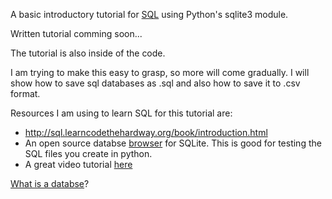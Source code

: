 A basic introductory tutorial for [SQL](http://www.w3schools.com/sql/) using Python's sqlite3 module.

Written tutorial comming soon...

The tutorial is also inside of the code.

I am trying to make this easy to grasp, so more will come gradually. 
I will show how to save sql databases as .sql and also how to save it to .csv format. 

Resources I am using to learn SQL for this tutorial are:
- http://sql.learncodethehardway.org/book/introduction.html
- An open source databse [browser](http://sqlitebrowser.org) for SQLite. This is good for testing the SQL files you create in python.
- A great video tutorial [here](https://www.youtube.com/watch?v=f00OmNGwgZs)

[What is a databse](https://github.com/TutorialDoctor/Software_Development/blob/master/More-Info/Database%20Tutorial.md)?
